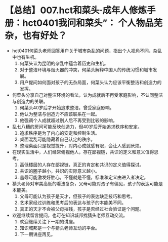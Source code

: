 # 【总结】007.hct和菜头·成年人修炼手册：hct0401我问和菜头”： 个人物品芜杂，也有好处？

-   hct0401何菜头老师回答用户关于城市杂乱的问题，指出个人视角不同，杂乱中也有生机。
    1.  何菜头认为昆明的杂乱中蕴含着历史和生机。
    2.  对于整洁环境与烟火器的冲突，何菜头解释中国人的传统习惯和城市发展。
    3.  用户提问如何面对孩子的无杂局面，何菜头认为应该平衡整洁和创造力的发挥。
-   何菜头分享自己对整洁环境的看法，认为成就后不再受家庭影响，不认同整洁与创造力的关联。
    1.  何菜头40岁后才开始追求整洁，曾受家庭影响。
    2.  他认为整洁与创造力不应该联系在一起。
    3.  他强调个人成就超过别人后不再受到比较的影响。
-   乱七八糟的房间可能反映创造力，但40岁后开始追求秩序和安定。
    1.  追求秩序是为了内心的安定和控制生活。
    2.  桌面混乱可能隐藏着自己认定的秩序。
    3.  整理桌面只是视觉提升，对内心成就感有限，会让人感到厌烦。
-   在现实生活中，人们经常俯视他人，存在鄙视链，共识的定义和意义值得思考。
    1.  高低楼层的人存在鄙视链，真正的肯定和共识的定义值得探讨。
    2.  共识的圈子越小，共识的实际意义越小。
    3.  羞辱可能激发好胜心，不懂就是不懂，标准和定义由进入者决定。
-   猜头老师对审美高低的看法复杂，父母可能对孩子有偏见，孩子的表达可能是本能美。
    1.  父母可能认为孩子是天才，但孩子的表达缺乏技巧和思考。
    2.  艺术家经过训练和思考后的表达与孩子的本能美不同。
    3.  真正的天才不会被父母摧残，孩子是否经过社会验证是个问题。
-   欢迎继续留言提问，也可在知识城邦找猜头老师互动交流。
    1.  欢迎继续关注下一期的讲座。
    2.  知识城邦是一个与猜头老师互动的平台。
    3.  下一期讲座再见。